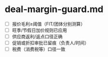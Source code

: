 # deal-margin-guard.md

- [ ] 报价毛利≥阈值（FIT/团体分别测算）
- [ ] 旺季/节假日加价规则已应用
- [ ] 供应商返利/返点口径正确
- [ ] 促销或折扣审批已留痕（负责人/时间）
- [ ] 税费（消费税等）口径一致
